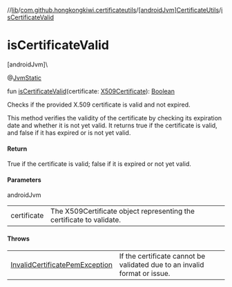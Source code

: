 //[lib](../../../index.md)/[com.github.hongkongkiwi.certificateutils](../index.md)/[[androidJvm]CertificateUtils](index.md)/[isCertificateValid](is-certificate-valid.md)

# isCertificateValid

[androidJvm]\

@[JvmStatic](https://kotlinlang.org/api/latest/jvm/stdlib/kotlin.jvm/-jvm-static/index.html)

fun [isCertificateValid](is-certificate-valid.md)(certificate: [X509Certificate](https://developer.android.com/reference/kotlin/java/security/cert/X509Certificate.html)): [Boolean](https://kotlinlang.org/api/latest/jvm/stdlib/kotlin/-boolean/index.html)

Checks if the provided X.509 certificate is valid and not expired.

This method verifies the validity of the certificate by checking its expiration date and whether it is not yet valid. It returns true if the certificate is valid, and false if it has expired or is not yet valid.

#### Return

True if the certificate is valid; false if it is expired or not yet valid.

#### Parameters

androidJvm

| | |
|---|---|
| certificate | The X509Certificate object representing the certificate to validate. |

#### Throws

| | |
|---|---|
| [InvalidCertificatePemException](../../com.github.hongkongkiwi.certificateutils.exceptions/[android-jvm]-invalid-certificate-pem-exception/index.md) | If the certificate cannot be validated due to an invalid format or issue. |

